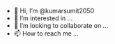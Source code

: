 - 👋 Hi, I’m @kumarsumit2050
- 👀 I’m interested in ...
- 💞️ I’m looking to collaborate on ...
- 📫 How to reach me ...

<!---
kumarsumit2050/kumarsumit2050 is a ✨ special ✨ repository because its `README.md` (this file) appears on your GitHub profile.
You can click the Preview link to take a look at your changes.
--->
